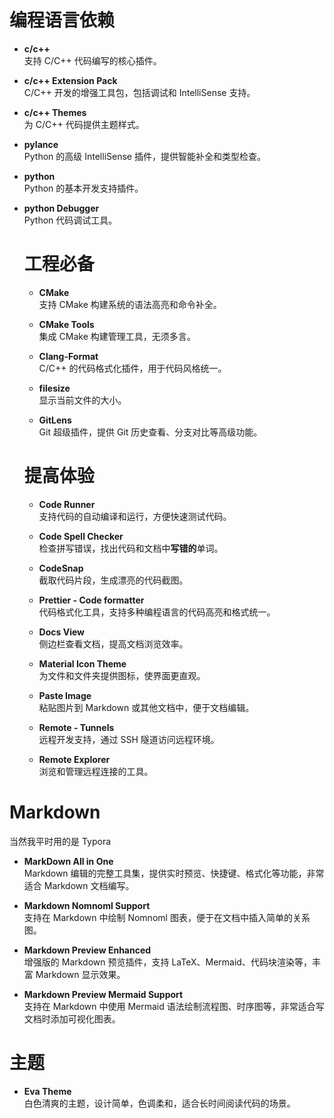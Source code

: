 # **编程语言依赖**

- **c/c++**  
  支持 C/C++ 代码编写的核心插件。

- **c/c++ Extension Pack**  
  C/C++ 开发的增强工具包，包括调试和 IntelliSense 支持。

- **c/c++ Themes**  
  为 C/C++ 代码提供主题样式。

- **pylance**  
  Python 的高级 IntelliSense 插件，提供智能补全和类型检查。

- **python**  
  Python 的基本开发支持插件。

- **python Debugger**  
  Python 代码调试工具。


  # 工程必备

  - **CMake**  
    支持 CMake 构建系统的语法高亮和命令补全。

  - **CMake Tools**  
    集成 CMake 构建管理工具，无须多言。

  - **Clang-Format**  
    C/C++ 的代码格式化插件，用于代码风格统一。

  - **filesize**  
    显示当前文件的大小。

  - **GitLens**  
    Git 超级插件，提供 Git 历史查看、分支对比等高级功能。


  # 提高体验

  - **Code Runner**  
    支持代码的自动编译和运行，方便快速测试代码。

  - **Code Spell Checker**  
    检查拼写错误，找出代码和文档中**写错的**单词。

  - **CodeSnap**  
    截取代码片段，生成漂亮的代码截图。

  - **Prettier - Code formatter**  
    代码格式化工具，支持多种编程语言的代码高亮和格式统一。

  - **Docs View**  
    侧边栏查看文档，提高文档浏览效率。

  - **Material Icon Theme**  
    为文件和文件夹提供图标，使界面更直观。

  - **Paste Image**  
    粘贴图片到 Markdown 或其他文档中，便于文档编辑。

  - **Remote - Tunnels**  
    远程开发支持，通过 SSH 隧道访问远程环境。

  - **Remote Explorer**  
    浏览和管理远程连接的工具。

# Markdown

当然我平时用的是 Typora

- **MarkDown All in One**  
  Markdown 编辑的完整工具集，提供实时预览、快捷键、格式化等功能，非常适合 Markdown 文档编写。

- **Markdown Nomnoml Support**  
  支持在 Markdown 中绘制 Nomnoml 图表，便于在文档中插入简单的关系图。

- **Markdown Preview Enhanced**  
  增强版的 Markdown 预览插件，支持 LaTeX、Mermaid、代码块渲染等，丰富 Markdown 显示效果。

- **Markdown Preview Mermaid Support**  
  支持在 Markdown 中使用 Mermaid 语法绘制流程图、时序图等，非常适合写文档时添加可视化图表。



# 主题

- **Eva Theme**  
  白色清爽的主题，设计简单，色调柔和，适合长时间阅读代码的场景。
